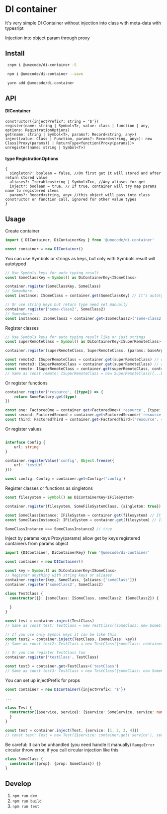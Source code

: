 # DI container

It's very simple DI Container without injection into class with meta-data with typesript

Injection into object param through proxy

## Install

```sh
 cnpm i @umecode/di-container -S
```

```sh
 npm i @umecode/di-container --save
```

```sh
 yarn add @umecode/di-container
```

## API
#### DIContainer
```
constructor({injectPrefix?: string = '$'})
register(name: string | Symbol<T>, value: class | function | any, options: RegistrationOptions)
get(name: string | Symbol<T>, params?: Record<string, any>)
inject(value: Class | Function, params?: Record<string, any>): new Class(Proxy(params)) | ReturnType<function(Proxy(params))> 
unregister(name: string | Symbol<T>)
```

#### type RegistrationOptions
```
{
  singleton?: boolean = false, //On first get it will stored and after return stored value
  aliases?: Iterable<string | Symbol<T>>, //Any aliases for get
  inject?: boolean = true, // If true, container will try map params name to registered items
  params?: Record<string, any> //this object will pass into class constructor or function call, ignored for other value types
}
```

## Usage

Create container
```ts
import { DIContainer, DiContainerKey } from '@umecode/di-container'

const container = new DIContainer()
```

You can use Symbols or strings as keys, but only with Symbols result will autotyped
```ts
// Use Symbols keys for auto typing result
const SomeClassKey = Symbol() as DiContainerKey<ISomeClass>

container.register(SomeClassKey, SomeClass)
// Somewhere...
const instance: ISomeClass = container.get(SomeClassKey) // It's autotyped for ISomeClass becouse of Symbol key

// Or use string keys but return type need set manually
container.register('some-class2', SomeClass2)
// Somewhere...
const instance2: ISomeClass2 = container.get<ISomeClass2>('some-class2')
```

Register classes
```ts
// Use Symbols keys for auto typing result like or just strings
const superRemoteClass = Symbol() as DiContainerKey<ISuperRemoteClass>

container.register(superRemoteClass, SuperRemoteClass, {params: baseArgObject})

const remote2: ISuperRemoteClass = container.get(superRemoteClass) // other instance of this class
const remote3: ISuperRemoteClass = container.get(superRemoteClass) // another instance of this class
const remote: ISuperRemoteClass = container.get(superRemoteClass, contructorArgObject)
// Same as const remote: ISuperRemoteClass = new SuperRemoteClass({...baseArgObject, ...contructorArgObject)
```
Or register functions
```ts
container.register('resource', ({type}) => {
    return SomeFactory.get(type)
})

const one: FactoredOne = container.get<FactoredOne>('resource', {type: 'first'})
const second: FactoredSecond = container.get<FactoredSecond>('resource', {type: 'second'})
const third: FactoredThird = container.get<FactoredThird>('resource', {type: 'third'})

```
Or register values
```ts

interface Config {
    url: string
}

container.registerValue('config', Object.freeze({
    url: 'testUrl'
}))

const config: Config = container.get<Config>('config')
```
Register classes or functions as singletons
```ts
const filesystem = Symbol() as DiContainerKey<IFileSystem>

container.register(filesystem, SomeFileSystemClass, {singleton: true})

const SomeClassInstance: IFileSystem = container.get(filesystem) // It's autotyped for IFileSystem becouse of Symbol key
const SomeClassInstance2: IFileSystem = container.get(filesystem) // It's autotyped for IFileSystem becouse of Symbol key

SomeClassInstance === SomeClassInstance2 // true
```
Inject by params keys
Proxy(params) allow get by keys registered containers from params object

```ts
import {DIContainer, DiContainerKey} from '@umecode/di-container'

const container = new DIContainer()

const key = Symbol() as DiContainerKey<ISomeClass>
// Register anything with string keys or aliases
container.register(key, SomeClass, {aliases:['someClass']})
container.register('someClass2', SomeClass2)

class TestClass {
  constructor({}: {someClass: ISomeClass, someClass2: ISomeClass2}) {
    
  }
}

const test = container.inject(TestClass)
// Same as const test: TestClass = new TestClass({someClass: new SomeClass(), someClass2: new SomeClass2()})

// If you use only Symbol keys it can be like this
const test2 = container.inject(TestClass, {someClass: key})
// Same as const test2: TestClass = new TestClass({someClass: container.get(key), someClass2: new SomeClass2()})

// Or you can register TestClass too
container.register('testClass', TestClass)

const test3 = container.get<TestClass>('testClass')
// Same as const test3: TestClass = new TestClass({someClass: new SomeClass(), someClass2: new SomeClass2()})

```
You can set up injectPrefix for props

```ts
const container = new DIContainer({injectPrefix: '$'})
  
...

class Test {
  constructor({$service, service}: {$service: SomeService, service: number[]}) {
  }
}

const test = container.inject(Test, {service: [1, 2, 3, 4]})
// const test: Test = new Test({$service: container.get('service'), service: [1, 2, 3, 4]})

```
Be careful: It can be unhandled (you need handle it manually) `RangeError` circular throw error, if you call circular injection like this
```ts
class SomeClass {
  constructor({prop}: {prop: SomeClass}) {}
}

```

## Develop

1. `npm run dev`
1. `npm run build`
1. `npm run test`
